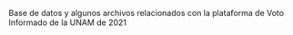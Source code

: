 Base de datos y algunos archivos relacionados con la plataforma de Voto Informado de la UNAM de 2021
